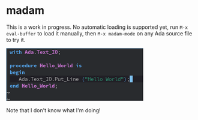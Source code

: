 # madam

This is a work in progress. No automatic loading is supported yet, run `M-x
eval-buffer` to load it manually, then `M-x madam-mode` on any Ada source file
to try it.

![image](madam-import.png)

Note that I don't know what I'm doing!
